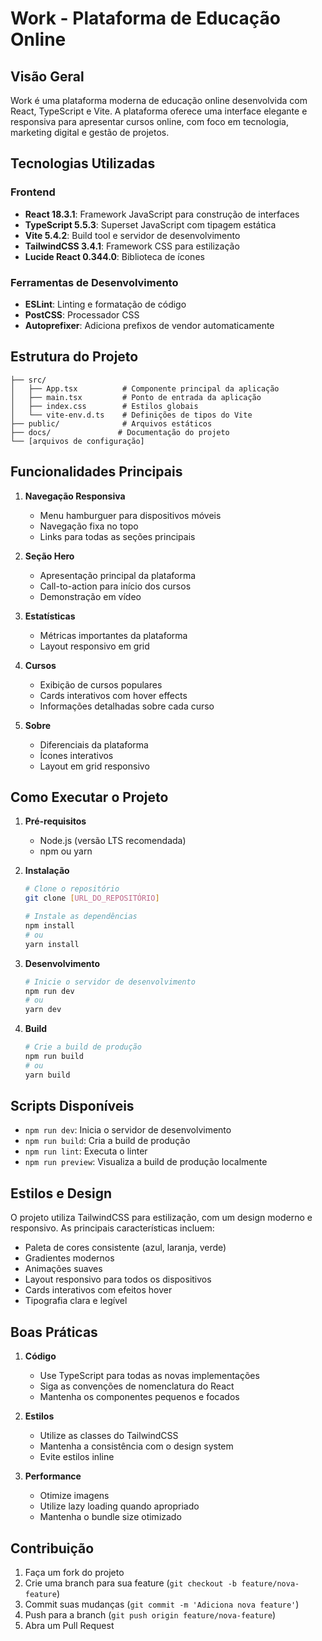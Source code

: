 # Work - Plataforma de Educação Online

## Visão Geral
Work é uma plataforma moderna de educação online desenvolvida com React, TypeScript e Vite. A plataforma oferece uma interface elegante e responsiva para apresentar cursos online, com foco em tecnologia, marketing digital e gestão de projetos.

## Tecnologias Utilizadas

### Frontend
- **React 18.3.1**: Framework JavaScript para construção de interfaces
- **TypeScript 5.5.3**: Superset JavaScript com tipagem estática
- **Vite 5.4.2**: Build tool e servidor de desenvolvimento
- **TailwindCSS 3.4.1**: Framework CSS para estilização
- **Lucide React 0.344.0**: Biblioteca de ícones

### Ferramentas de Desenvolvimento
- **ESLint**: Linting e formatação de código
- **PostCSS**: Processador CSS
- **Autoprefixer**: Adiciona prefixos de vendor automaticamente

## Estrutura do Projeto

```
├── src/
│   ├── App.tsx          # Componente principal da aplicação
│   ├── main.tsx         # Ponto de entrada da aplicação
│   ├── index.css        # Estilos globais
│   └── vite-env.d.ts    # Definições de tipos do Vite
├── public/              # Arquivos estáticos
├── docs/               # Documentação do projeto
└── [arquivos de configuração]
```

## Funcionalidades Principais

1. **Navegação Responsiva**
   - Menu hamburguer para dispositivos móveis
   - Navegação fixa no topo
   - Links para todas as seções principais

2. **Seção Hero**
   - Apresentação principal da plataforma
   - Call-to-action para início dos cursos
   - Demonstração em vídeo

3. **Estatísticas**
   - Métricas importantes da plataforma
   - Layout responsivo em grid

4. **Cursos**
   - Exibição de cursos populares
   - Cards interativos com hover effects
   - Informações detalhadas sobre cada curso

5. **Sobre**
   - Diferenciais da plataforma
   - Ícones interativos
   - Layout em grid responsivo

## Como Executar o Projeto

1. **Pré-requisitos**
   - Node.js (versão LTS recomendada)
   - npm ou yarn

2. **Instalação**
   ```bash
   # Clone o repositório
   git clone [URL_DO_REPOSITÓRIO]

   # Instale as dependências
   npm install
   # ou
   yarn install
   ```

3. **Desenvolvimento**
   ```bash
   # Inicie o servidor de desenvolvimento
   npm run dev
   # ou
   yarn dev
   ```

4. **Build**
   ```bash
   # Crie a build de produção
   npm run build
   # ou
   yarn build
   ```

## Scripts Disponíveis

- `npm run dev`: Inicia o servidor de desenvolvimento
- `npm run build`: Cria a build de produção
- `npm run lint`: Executa o linter
- `npm run preview`: Visualiza a build de produção localmente

## Estilos e Design

O projeto utiliza TailwindCSS para estilização, com um design moderno e responsivo. As principais características incluem:

- Paleta de cores consistente (azul, laranja, verde)
- Gradientes modernos
- Animações suaves
- Layout responsivo para todos os dispositivos
- Cards interativos com efeitos hover
- Tipografia clara e legível

## Boas Práticas

1. **Código**
   - Use TypeScript para todas as novas implementações
   - Siga as convenções de nomenclatura do React
   - Mantenha os componentes pequenos e focados

2. **Estilos**
   - Utilize as classes do TailwindCSS
   - Mantenha a consistência com o design system
   - Evite estilos inline

3. **Performance**
   - Otimize imagens
   - Utilize lazy loading quando apropriado
   - Mantenha o bundle size otimizado

## Contribuição

1. Faça um fork do projeto
2. Crie uma branch para sua feature (`git checkout -b feature/nova-feature`)
3. Commit suas mudanças (`git commit -m 'Adiciona nova feature'`)
4. Push para a branch (`git push origin feature/nova-feature`)
5. Abra um Pull Request
